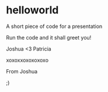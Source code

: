 # helloworld
A short piece of code for a presentation

Run the code and it shall greet you!

Joshua <3 Patricia

xoxoxxoxoxoxoxo

From Joshua

;)
